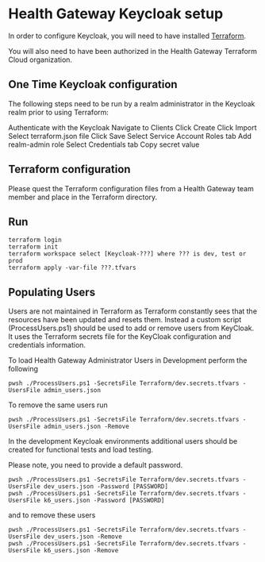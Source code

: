 # Health Gateway Keycloak setup

In order to configure Keycloak, you will need to have installed [Terraform](https://learn.hashicorp.com/tutorials/terraform/install-cli).

You will also need to have been authorized in the Health Gateway Terraform Cloud organization.

## One Time Keycloak configuration

The following steps need to be run by a realm administrator in the Keycloak realm prior to using Terraform:

Authenticate with the Keycloak
Navigate to Clients
Click Create
Click Import
    Select terraform.json file
Click Save
Select Service Account Roles tab
    Add realm-admin role
Select Credentials tab
    Copy secret value

## Terraform configuration

Please quest the Terraform configuration files from a Health Gateway team member and place in the Terraform directory.

## Run

```console
terraform login
terraform init
terraform workspace select [Keycloak-???] where ??? is dev, test or prod
terraform apply -var-file ???.tfvars
```

## Populating Users

Users are not maintained in Terraform as Terraform constantly sees that the resources have been updated and resets them.  Instead a custom script (ProcessUsers.ps1) should be used to add or remove users from KeyCloak.  It uses the Terraform secrets file for the KeyCloak configuration and credentials information.  

To load Health Gateway Administrator Users in Development perform the following

```console
pwsh ./ProcessUsers.ps1 -SecretsFile Terraform/dev.secrets.tfvars -UsersFile admin_users.json
```

To remove the same users run

```console
pwsh ./ProcessUsers.ps1 -SecretsFile Terraform/dev.secrets.tfvars -UsersFile admin_users.json -Remove
```

In the development Keycloak environments additional users should be created for functional tests and load testing.  

Please note, you need to provide a default password.

```console
pwsh ./ProcessUsers.ps1 -SecretsFile Terraform/dev.secrets.tfvars -UsersFile dev_users.json -Password [PASSWORD]
pwsh ./ProcessUsers.ps1 -SecretsFile Terraform/dev.secrets.tfvars -UsersFile k6_users.json -Password [PASSWORD]
```

and to remove these users

```console
pwsh ./ProcessUsers.ps1 -SecretsFile Terraform/dev.secrets.tfvars -UsersFile dev_users.json -Remove
pwsh ./ProcessUsers.ps1 -SecretsFile Terraform/dev.secrets.tfvars -UsersFile k6_users.json -Remove
```
